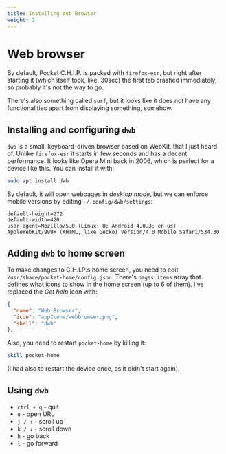```yaml
---
title: Installing Web Browser
weight: 2
---
```


# Web browser

By default, Pocket C.H.I.P. is packed with `firefox-esr`, but right after starting it (which itself took, like, 30sec) the first tab crashed immediately, so probably it's not the way to go.

There's also something called `surf`, but it looks like it does not have any functionalities apart from displaying something, somehow.

## Installing and configuring `dwb`

`dwb` is a small, keyboard-driven browser based on WebKit, that I just heard of. Unlike `firefox-esr` it starts in few seconds and has a decent performance. It looks like Opera Mini back in 2006, which is perfect for a device like this. You can install it with:

```sh
sudo apt install dwb
```

By default, it will open webpages in _desktop mode_, but we can enforce mobile versions by editing `~/.config/dwb/settings`:

```
default-height=272
default-width=420
user-agent=Mozilla/5.0 (Linux; U; Android 4.0.3; en-us) AppleWebKit/999+ (KHTML, like Gecko) Version/4.0 Mobile Safari/534.30
```

## Adding `dwb` to home screen

To make changes to C.H.I.P.s home screen, you need to edit `/usr/share/pocket-home/config.json`. There's `pages.items` array that defines what icons to show in the home screen (up to 6 of them). I've replaced the _Get help_ icon with:

```json
{
  "name": "Web Browser",
  "icon": "appIcons/webbrowser.png",
  "shell": "dwb"
},
```

Also, you need to restart `pocket-home` by killing it:

```sh
skill pocket-home
```

(I had also to restart the device once, as it didn't start again).

## Using `dwb`

- `ctrl + q` - quit
- `o` - open URL
- `j / ↑` - scroll up
- `k / ↓` - scroll down
- `h` - go back
- `l` - go forward
